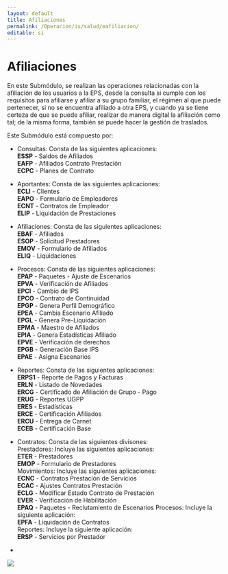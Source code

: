 ```yaml
---
layout: default
title: Afiliaciones
permalink: /Operacion/is/salud/eafiliacion/
editable: si
---
```


# Afiliaciones

En este Submódulo, se realizan las operaciones relacionadas con la afiliación de los usuarios a la EPS, desde la consulta si cumple con los requisitos para afiliarse y afiliar a su grupo familiar, el régimen al que puede pertenecer, si no se encuentra afiliado a otra EPS, y cuando ya se tiene certeza de que se puede afiliar, realizar de manera digital la afiliación como tal; de la misma forma, también se puede hacer la gestión de traslados.  

Este Submódulo está compuesto por:  

* Consultas:  Consta de las siguientes aplicaciones:    
**ESSP** - Saldos de Afiliados  
**EAFP** - Afiliados Contrato Prestación  
**ECPC** - Planes de Contrato  

* Aportantes: Consta de las siguientes aplicaciones:  
**ECLI** - Clientes  
**EAPO** - Formulario de Empleadores  
**ECNT** - Contratos de Empleador  
**ELIP** - Liquidación de Prestaciones  

* Afiliaciones: Consta de las siguientes aplicaciones:    
**EBAF** - Afiliados  
**ESOP** - Solicitud Prestadores  
**EMOV** - Formulario de Afiliados  
**ELIQ** - Liquidaciones  

* Procesos: Consta de las siguientes aplicaciones:    
**EPAP** - Paquetes - Ajuste de Escenarios  
**EPVA** - Verificación de Afiliados  
**EPCI** - Cambio de IPS  
**EPCO** - Contrato de Continuidad  
**EPGP** - Genera Perfil Demográfico  
**EPEA** - Cambia Escenario Afiliado  
**EPGL** - Genera Pre-Liquidación    
**EPMA** - Maestro de Afiliados    
**EPIA** - Genera Estadísticas Afiliado  
**EPVE** - Verificación de derechos  
**EPGB** - Generación Base IPS    
**EPAE** - Asigna Escenarios  

* Reportes: Consta de las siguientes aplicaciones:  
**ERPS1** - Reporte de Pagos y Facturas  
**ERLN** - Listado de Novedades  
**ERCG** - Certificado de Afiliación de Grupo - Pago  
**ERUG** - Reportes UGPP  
**ERES** - Estadísticas  
**ERCE** - Certificación Afiliados  
**ERCU** - Entrega de Carnet  
**ECEB** - Certificación Base  

* Contratos: Consta de las siguientes divisones:  
Prestadores: Incluye las siguientes aplicaciones:  
**ETER** - Prestadores  
**EMOP** - Formulario de Prestadores  
Movimientos: Incluye las siguientes aplicaciones:  
**ECNC** - Contratos Prestación de Servicios  
**ECAC** - Ajustes Contratos Prestación  
**ECLG** - Modificar Estado Contrato de Prestación  
**EVER** - Verificación de Habilitación  
**EPAQ** - Paquetes - Reclutamiento de Escenarios
Procesos: Incluye la siguiente aplicación:  
**EPFA** - Liquidación de Contratos  
Reportes: Incluye la siguiente aplicación:  
**ERSP** - Servicios por Prestador  

* 










![](flujograma.png)
